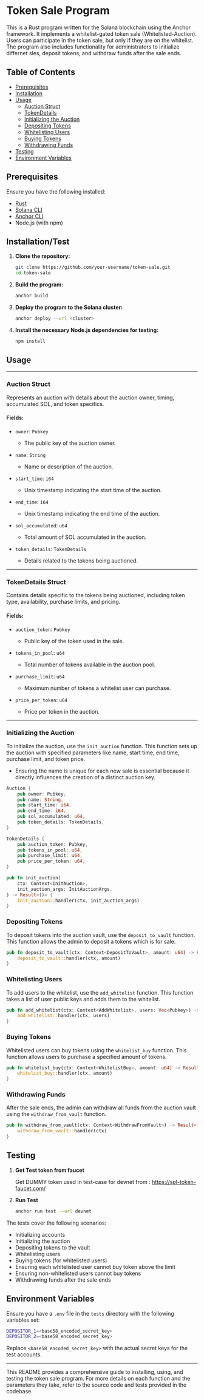# Token Sale Program

This is a Rust program written for the Solana blockchain using the Anchor framework. It implements a whitelist-gated token sale (Whitelisted-Auction). Users can participate in the token sale, but only if they are on the whitelist. The program also includes functionality for administrators to initialize differnet sles, deposit tokens, and withdraw funds after the sale ends.

## Table of Contents

- [Prerequisites](#prerequisites)
- [Installation](#installation)
- [Usage](#usage)
  - [Auction Struct](#auction-struct)
  - [TokenDetails](#tokendetails-struct)
  - [Initializing the Auction](#initializing-the-auction)
  - [Depositing Tokens](#depositing-tokens)
  - [Whitelisting Users](#whitelisting-users)
  - [Buying Tokens](#buying-tokens)
  - [Withdrawing Funds](#withdrawing-funds)
- [Testing](#testing)
- [Environment Variables](#environment-variables)

## Prerequisites

Ensure you have the following installed:

- [Rust](https://www.rust-lang.org/tools/install)
- [Solana CLI](https://docs.solana.com/cli/install-solana-cli-tools)
- [Anchor CLI](https://project-serum.github.io/anchor/getting-started/installation.html)
- Node.js (with npm)

## Installation/Test

1. **Clone the repository:**

   ```sh
   git clone https://github.com/your-username/token-sale.git
   cd token-sale
   ```

2. **Build the program:**

   ```sh
   anchor build
   ```

3. **Deploy the program to the Solana cluster:**

   ```sh
   anchor deploy --url <cluster>
   ```

4. **Install the necessary Node.js dependencies for testing:**
   ```sh
   npm install
   ```

## Usage

---

### Auction Struct

Represents an auction with details about the auction owner, timing, accumulated SOL, and token specifics.

#### Fields:

- `owner`: `Pubkey`

  - The public key of the auction owner.

- `name`: `String`

  - Name or description of the auction.

- `start_time`: `i64`

  - Unix timestamp indicating the start time of the auction.

- `end_time`: `i64`

  - Unix timestamp indicating the end time of the auction.

- `sol_accumulated`: `u64`

  - Total amount of SOL accumulated in the auction.

- `token_details`: `TokenDetails`
  - Details related to the tokens being auctioned.

---

### TokenDetails Struct

Contains details specific to the tokens being auctioned, including token type, availability, purchase limits, and pricing.

#### Fields:

- `auction_token`: `Pubkey`

  - Public key of the token used in the sale.

- `tokens_in_pool`: `u64`

  - Total number of tokens available in the auction pool.

- `purchase_limit`: `u64`

  - Maximum number of tokens a whitelist user can purchase.

- `price_per_token`: `u64`
  - Price per token in the auction.

---

### Initializing the Auction

To initialize the auction, use the `init_auction` function. This function sets up the auction with specified parameters like name, start time, end time, purchase limit, and token price.

- Ensuring the name is unique for each new sale is essential because it directly influences the creation of a distinct auction key.

```rust
Auction {
    pub owner: Pubkey,
    pub name: String,
    pub start_time: i64,
    pub end_time: i64,
    pub sol_accumulated: u64,
    pub token_details: TokenDetails,
}

TokenDetails {
    pub auction_token: Pubkey,
    pub tokens_in_pool: u64,
    pub purchase_limit: u64,
    pub price_per_token: u64,
}

pub fn init_auction(
    ctx: Context<InitAuction>,
    init_auction_args: InitAuctionArgs,
) -> Result<()> {
    init_auction::handler(ctx, init_auction_args)
}
```

### Depositing Tokens

To deposit tokens into the auction vault, use the `deposit_to_vault` function. This function allows the admin to deposit a tokens which is for sale.

```rust
pub fn deposit_to_vault(ctx: Context<DepositToVault>, amount: u64) -> Result<()> {
    deposit_to_vault::handler(ctx, amount)
}
```

### Whitelisting Users

To add users to the whitelist, use the `add_whitelist` function. This function takes a list of user public keys and adds them to the whitelist.

```rust
pub fn add_whitelist(ctx: Context<AddWhitelist>, users: Vec<Pubkey>) -> Result<()> {
    add_whitelist::handler(ctx, users)
}
```

### Buying Tokens

Whitelisted users can buy tokens using the `whitelist_buy` function. This function allows users to purchase a specified amount of tokens.

```rust
pub fn whitelist_buy(ctx: Context<WhitelistBuy>, amount: u64) -> Result<()> {
    whitelist_buy::handler(ctx, amount)
}
```

### Withdrawing Funds

After the sale ends, the admin can withdraw all funds from the auction vault using the `withdraw_from_vault` function.

```rust
pub fn withdraw_from_vault(ctx: Context<WithdrawFromVault>) -> Result<()> {
    withdraw_from_vault::handler(ctx)
}
```

## Testing

1. **Get Test token from faucet**

   Get DUMMY token used in test-case for devnet from : https://spl-token-faucet.com/

2. **Run Test**
   ```sh
   anchor run test --url devnet
   ```

The tests cover the following scenarios:

- Initializing accounts
- Initializing the auction
- Depositing tokens to the vault
- Whitelisting users
- Buying tokens (for whitelisted users)
- Ensuring each whitelisted user cannot buy token above the limit
- Ensuring non-whitelisted users cannot buy tokens
- Withdrawing funds after the sale ends

## Environment Variables

Ensure you have a `.env` file in the `tests` directory with the following variables set:

```sh
DEPOSITOR_1=<base58_encoded_secret_key>
DEPOSITOR_2=<base58_encoded_secret_key>
```

Replace `<base58_encoded_secret_key>` with the actual secret keys for the test accounts.

---

This README provides a comprehensive guide to installing, using, and testing the token sale program. For more details on each function and the parameters they take, refer to the source code and tests provided in the codebase.
